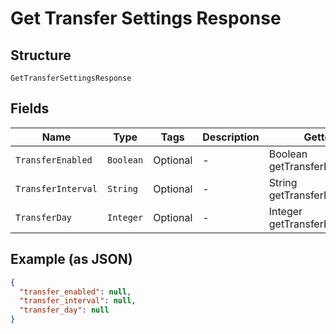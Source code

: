
# Get Transfer Settings Response

## Structure

`GetTransferSettingsResponse`

## Fields

| Name | Type | Tags | Description | Getter | Setter |
|  --- | --- | --- | --- | --- | --- |
| `TransferEnabled` | `Boolean` | Optional | - | Boolean getTransferEnabled() | setTransferEnabled(Boolean transferEnabled) |
| `TransferInterval` | `String` | Optional | - | String getTransferInterval() | setTransferInterval(String transferInterval) |
| `TransferDay` | `Integer` | Optional | - | Integer getTransferDay() | setTransferDay(Integer transferDay) |

## Example (as JSON)

```json
{
  "transfer_enabled": null,
  "transfer_interval": null,
  "transfer_day": null
}
```

